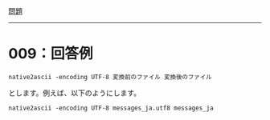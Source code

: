 [問題](../README.md)

***
# 009：回答例

```
native2ascii -encoding UTF-8 変換前のファイル 変換後のファイル
```

とします。例えば、以下のようにします。

```
native2ascii -encoding UTF-8 messages_ja.utf8 messages_ja
```

